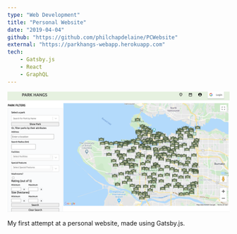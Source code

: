 ```yaml
---
type: "Web Development"
title: "Personal Website"
date: "2019-04-04"
github: "https://github.com/philchapdelaine/PCWebsite"
external: "https://parkhangs-webapp.herokuapp.com"
tech:
    - Gatsby.js
    - React
    - GraphQL
---
```


![Me](../images/parkhangs.png)

My first attempt at a personal website, made using Gatsby.js.
